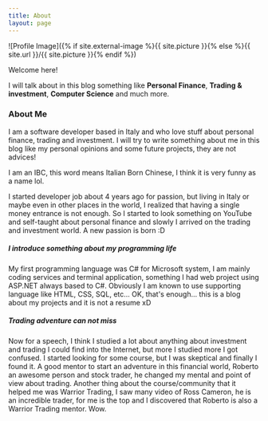 ```yaml
---
title: About
layout: page
---
```

![Profile Image]({% if site.external-image %}{{ site.picture }}{% else %}{{ site.url }}/{{ site.picture }}{% endif %})

<p>Welcome here!</p>
<p>
    I will talk about in this blog something like <b>Personal Finance</b>, <b>Trading & investment</b>, <b>Computer
        Science</b> and much more.
</p>

<h3>About Me</h3>
<p>
    I am a software developer based in Italy and who love stuff about personal finance, trading and investment.
    I will try to write something about me in this blog like my personal opinions and some future projects, they are not
    advices!
</p>

<p>I am an IBC, this word means Italian Born Chinese, I think it is very funny as a name lol.</p>

<p>
    I started developer job about 4 years ago for passion, but living in Italy or maybe even in other places in the
    world, I realized that having a single money entrance is not enough. So I started to look something on YouTube and
    self-taught about personal finance and slowly I arrived on the trading and investment world. A new passion is born
    :D
</p>

<h5>I introduce something about my programming life</h5>
<p>
    My first programming language was C# for Microsoft system, I am mainly coding services and terminal application,
    something I had web project using ASP.NET always based to C#. Obviously I am known to use supporting language like
    HTML, CSS, SQL, etc...
    OK, that's enough... this is a blog about my projects and it is not a resume xD
</p>

<h5>Trading adventure can not miss</h5>
<p>
    Now for a speech, I think I studied a lot about anything about investment and trading I could find into the
    Internet, but more I studied more I got confused.
    I started looking for some course, but I was skeptical and finally I found it. A good mentor to start an adventure
    in this financial world, Roberto an awesome person and stock trader, he changed my mental and point of view about
    trading. Another thing about the course/community that it helped me was Warrior Trading, I saw many video of Ross
    Cameron, he is an incredible trader, for me is the top and I discovered that Roberto is also a Warrior Trading
    mentor. Wow.
</p>
